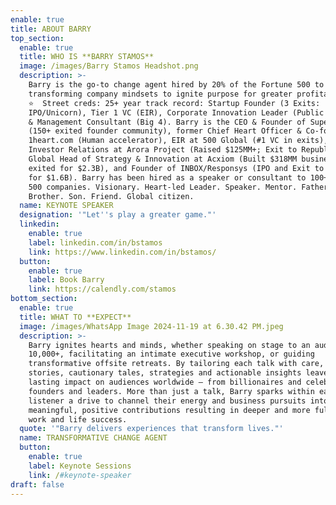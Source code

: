 ```yaml
---
enable: true
title: ABOUT BARRY
top_section:
  enable: true
  title: WHO IS **BARRY STAMOS**
  image: /images/Barry Stamos Headshot.png
  description: >-
    Barry is the go-to change agent hired by 20% of the Fortune 500 to 
    transforming company mindsets to ignite purpose for greater profitability.
    ⭐️  Street creds: 25+ year track record: Startup Founder (3 Exits:
    IPO/Unicorn), Tier 1 VC (EIR), Corporate Innovation Leader (Public company),
    & Management Consultant (Big 4). Barry is the CEO & Founder of Supernova
    (150+ exited founder community), former Chief Heart Officer & Co-founder of
    1heart.com (Human accelerator), EIR at 500 Global (#1 VC in exits), Head of
    Investor Relations at Arora Project (Raised $125MM+; Exit to Republic.com),
    Global Head of Strategy & Innovation at Acxiom (Built $318MM business and
    exited for $2.3B), and Founder of INBOX/Responsys (IPO and Exit to Oracle
    for $1.6B). Barry has been hired as a speaker or consultant to 100+ Fortune
    500 companies. Visionary. Heart-led Leader. Speaker. Mentor. Father.
    Brother. Son. Friend. Global citizen.
  name: KEYNOTE SPEAKER
  designation: '"Let''s play a greater game."'
  linkedin:
    enable: true
    label: linkedin.com/in/bstamos
    link: https://www.linkedin.com/in/bstamos/
  button:
    enable: true
    label: Book Barry
    link: https://calendly.com/stamos
bottom_section:
  enable: true
  title: WHAT TO **EXPECT**
  image: /images/WhatsApp Image 2024-11-19 at 6.30.42 PM.jpeg
  description: >-
    Barry ignites hearts and minds, whether speaking on stage to an audience of
    10,000+, facilitating an intimate executive workshop, or guiding
    transformative offsite retreats. By tailoring each talk with care, his
    stories, cautionary tales, strategies and actionable insights leave a
    lasting impact on audiences worldwide — from billionaires and celebrities to
    founders and leaders. More than just a talk, Barry sparks within each
    listener a drive to channel their energy and business pursuits into
    meaningful, positive contributions resulting in deeper and more fulfilling
    work and life success.
  quote: '"Barry delivers experiences that transform lives."'
  name: TRANSFORMATIVE CHANGE AGENT
  button:
    enable: true
    label: Keynote Sessions
    link: /#keynote-speaker
draft: false
---
```


